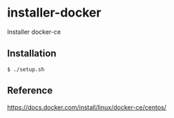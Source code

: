 # installer-docker
Installer docker-ce

## Installation

```
$ ./setup.sh
```

## Reference
https://docs.docker.com/install/linux/docker-ce/centos/
